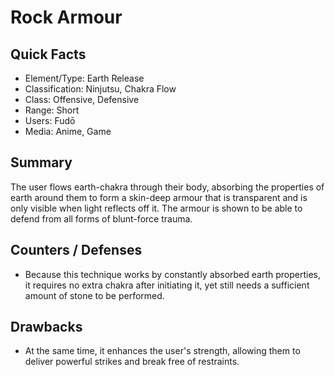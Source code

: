 # Rock Armour

## Quick Facts
- Element/Type: Earth Release
- Classification: Ninjutsu, Chakra Flow
- Class: Offensive, Defensive
- Range: Short
- Users: Fudō
- Media: Anime, Game

## Summary
The user flows earth-chakra through their body, absorbing the properties of earth around them to form a skin-deep armour that is transparent and is only visible when light reflects off it. The armour is shown to be able to defend from all forms of blunt-force trauma.

## Counters / Defenses
- Because this technique works by constantly absorbed earth properties, it requires no extra chakra after initiating it, yet still needs a sufficient amount of stone to be performed.

## Drawbacks
- At the same time, it enhances the user's strength, allowing them to deliver powerful strikes and break free of restraints.
